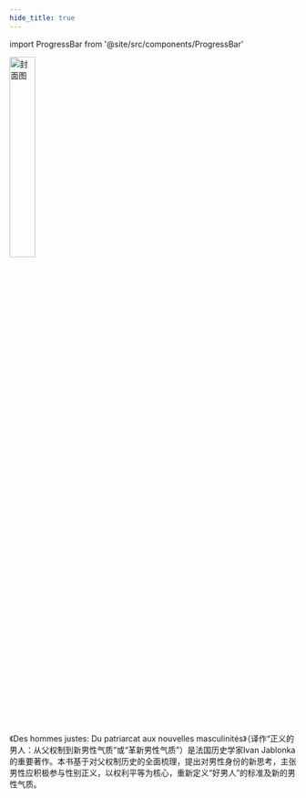 ```yaml
---
hide_title: true
---
```


import ProgressBar from '@site/src/components/ProgressBar'

<ProgressBar percent={100} label="完成进度" />

<img src="https://static.kjuu.cc/tana/202509152330203.png" alt="封面图"
width="30%" />

《Des hommes justes: Du patriarcat aux nouvelles masculinités》（译作“正义的男人：从父权制到新男性气质”或“革新男性气质”）是法国历史学家Ivan Jablonka的重要著作。本书基于对父权制历史的全面梳理，提出对男性身份的新思考，主张男性应积极参与性别正义，以权利平等为核心，重新定义“好男人”的标准及新的男性气质。